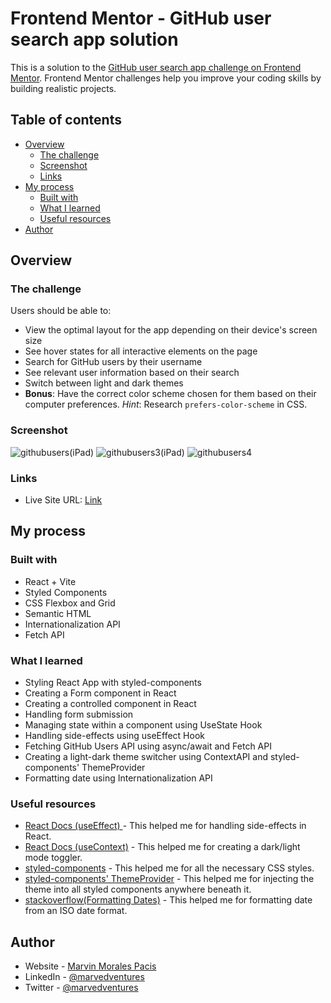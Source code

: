 # Frontend Mentor - GitHub user search app solution

This is a solution to the [GitHub user search app challenge on Frontend Mentor](https://www.frontendmentor.io/challenges/github-user-search-app-Q09YOgaH6). Frontend Mentor challenges help you improve your coding skills by building realistic projects.

## Table of contents

- [Overview](#overview)
  - [The challenge](#the-challenge)
  - [Screenshot](#screenshot)
  - [Links](#links)
- [My process](#my-process)
  - [Built with](#built-with)
  - [What I learned](#what-i-learned)
  - [Useful resources](#useful-resources)
- [Author](#author)

## Overview

### The challenge

Users should be able to:

- View the optimal layout for the app depending on their device's screen size
- See hover states for all interactive elements on the page
- Search for GitHub users by their username
- See relevant user information based on their search
- Switch between light and dark themes
- **Bonus**: Have the correct color scheme chosen for them based on their computer preferences. _Hint_: Research `prefers-color-scheme` in CSS.

### Screenshot

![githubusers(iPad)](https://user-images.githubusercontent.com/108392678/210203296-e44d57ed-bfc0-46c3-a438-40ad76eedcaa.png)
![githubusers3(iPad)](https://user-images.githubusercontent.com/108392678/210204949-4ce91576-fb5a-42fc-a8e0-770d56d05f1c.png)
![githubusers4](https://user-images.githubusercontent.com/108392678/210341920-f3a5414e-34f4-48a8-8147-6ef65f4fe56c.png)


### Links

- Live Site URL: [Link](https://github-user-search-app-roan-alpha.vercel.app/)

## My process

### Built with

- React + Vite
- Styled Components
- CSS Flexbox and Grid
- Semantic HTML
- Internationalization API
- Fetch API

### What I learned

- Styling React App with styled-components
- Creating a Form component in React
- Creating a controlled component in React
- Handling form submission
- Managing state within a component using UseState Hook
- Handling side-effects using useEffect Hook
- Fetching GitHub Users API using async/await and Fetch API
- Creating a light-dark theme switcher using ContextAPI and styled-components' ThemeProvider
- Formatting date using Internationalization API

### Useful resources

- [React Docs (useEffect) ](https://beta.reactjs.org/apis/react/useEffect#useeffect) - This helped me for handling side-effects in React.
- [React Docs (useContext)](https://beta.reactjs.org/apis/react/useContext#usecontext) - This helped me for creating a dark/light mode toggler.
- [styled-components](https://styled-components.com/docs) - This helped me for all the necessary CSS styles.
- [styled-components' ThemeProvider](https://styled-components.com/docs/api#themeprovider) - This helped me for injecting the theme into all styled components anywhere beneath it.
- [stackoverflow(Formatting Dates)](https://stackoverflow.com/questions/1643320/get-month-name-from-date) - This helped me for formatting date from an ISO date format.

## Author

- Website - [Marvin Morales Pacis](https://marvin-morales-pacis.vercel.app/)
- LinkedIn - [@marvedventures](https://www.linkedin.com/in/marvedventures/)
- Twitter - [@marvedventures](https://www.twitter.com/marvedventures)
